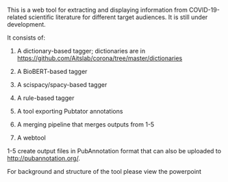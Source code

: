 This is a web tool for extracting and displaying information from COVID-19-related scientific literature for different target audiences. It is still under development.

It consists of:
1. A dictionary-based tagger; dictionaries are in https://github.com/Aitslab/corona/tree/master/dictionaries

2. A BioBERT-based tagger

3. A scispacy/spacy-based tagger

4. A rule-based tagger

5. A tool exporting Pubtator annotations

5. A merging pipeline that merges outputs from 1-5

6. A webtool

1-5 create output files in PubAnnotation format that can also be uploaded to http://pubannotation.org/.


For background and structure of the tool please view the powerpoint
